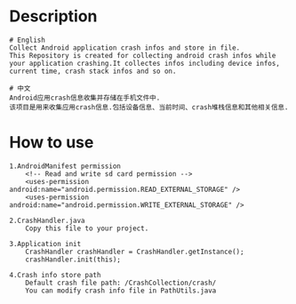 # Description

	# English
	Collect Android application crash infos and store in file.
	This Repository is created for collecting android crash infos while your application crashing.It collectes infos including device infos, current time, crash stack infos and so on.

	# 中文
	Android应用crash信息收集并存储在手机文件中.
	该项目是用来收集应用crash信息.包括设备信息、当前时间、crash堆栈信息和其他相关信息.

# How to use

	1.AndroidManifest permission
		<!-- Read and write sd card permission -->
		<uses-permission android:name="android.permission.READ_EXTERNAL_STORAGE" />
		<uses-permission android:name="android.permission.WRITE_EXTERNAL_STORAGE" />
		
	2.CrashHandler.java
		Copy this file to your project.

	3.Application init
		CrashHandler crashHandler = CrashHandler.getInstance();
		crashHandler.init(this);

	4.Crash info store path
		Default crash file path: /CrashCollection/crash/
		You can modify crash info file in PathUtils.java
